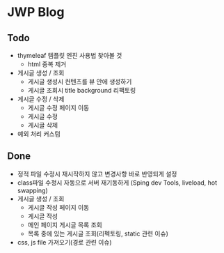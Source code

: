 # JWP Blog

## Todo
   - thymeleaf 템플릿 엔진 사용법 찾아볼 것
     * html 중복 제거
   - 게시글 생성 / 조회
     * 게시글 생성시 컨텐츠를 뷰 안에 생성하기
     * 게시글 조회시 title background 리팩토링
   - 게시글 수정 / 삭제
     * 게시글 수정 페이지 이동
     * 게시글 수정
     * 게시글 삭제
   - 예외 처리 커스텀
## Done
   - 정적 파일 수정시 재시작하지 않고 변경사항 바로 반영되게 설정
   - class파일 수정시 자동으로 서버 재기동하게
     (Sping dev Tools, liveload, hot swapping)
   - 게시글 생성 / 조회
     * 게시글 작성 페이지 이동
     * 게시글 작성
     * 메인 페이지 게시글 목록 조회
     * 목록 중에 있는 게시글 조회(리펙토링, static 관련 이슈)
   - css, js file 가져오기(경로 관련 이슈)
